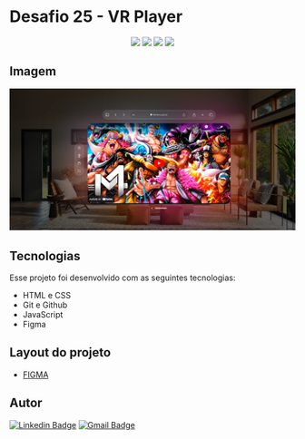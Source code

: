 # Desafio 25 - VR Player

<p align="center">
  <img src="https://img.shields.io/github/last-commit/jfmacedo91/boracodar/main?color=%23ffffff" />
  <img src="https://img.shields.io/github/languages/count/jfmacedo91/boracodar?color=%23ffffff" />
  <img src="https://img.shields.io/github/languages/top/jfmacedo91/boracodar?color=%23ffffff" />
  <img src="https://img.shields.io/github/languages/code-size/jfmacedo91/boracodar?color=%23ffffff" />
</p>

## Imagem

![image](./.github/screenshot.png)

## Tecnologias

Esse projeto foi desenvolvido com as seguintes tecnologias:

- HTML e CSS
- Git e Github
- JavaScript
- Figma

## Layout do projeto

 - [FIGMA](https://www.figma.com/community/file/1253345035290143826)

## Autor

[![Linkedin Badge](https://img.shields.io/badge/-Jean%20Fernandes%20de%20Macedo-0077B5?&logo=Linkedin&link=https://www.linkedin.com/in/jean-fernandes-de-macedo-b843a3194/)](https://www.linkedin.com/in/jfmacedo91/)
[![Gmail Badge](https://img.shields.io/badge/-jfmacedo91@gmail.com-c14438?&logo=Gmail&logoColor=white&link=mailto:jfmacedo91@gmail.com)](mailto:jfmacedo91@gmail.com)